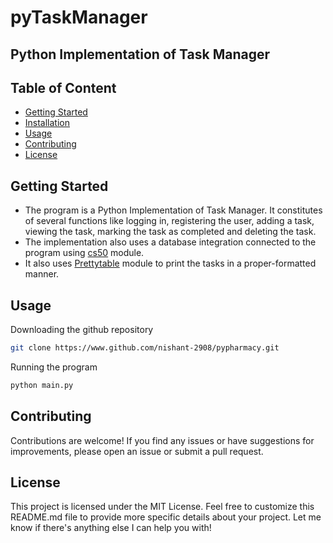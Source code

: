# pyTaskManager
## Python Implementation of Task Manager

## Table of Content
- [Getting Started](#getting-started)
- [Installation](#installation)
- [Usage](#usage)
- [Contributing](#contributing)
- [License](#license)

## Getting Started
- The program is a Python Implementation of Task Manager. It constitutes of several functions like logging in, registering the user, adding a task, viewing the task, marking the task as completed and deleting the task.
- The implementation also uses a database integration connected to the program using [cs50](https://pypi.org/project/cs50/) module.
- It also uses [Prettytable](https://pypi.org/project/prettytable/) module to print the tasks in a proper-formatted manner.

## Usage
Downloading the github repository

```bash
git clone https://www.github.com/nishant-2908/pypharmacy.git
```

Running the program
```bash
python main.py
```

## Contributing
Contributions are welcome! If you find any issues or have suggestions for improvements, please open an issue or submit a pull request.

## License
This project is licensed under the MIT License.
Feel free to customize this README.md file to provide more specific details about your project.
Let me know if there's anything else I can help you with!
